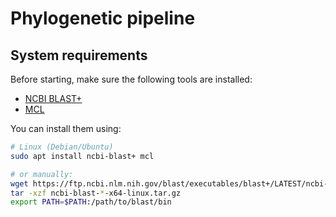 # Phylogenetic pipeline

## System requirements

Before starting, make sure the following tools are installed:
- [NCBI BLAST+](https://ftp.ncbi.nlm.nih.gov/blast/executables/blast+/LATEST/)
- [MCL](https://micans.org/mcl/)

You can install them using:
```bash
# Linux (Debian/Ubuntu)
sudo apt install ncbi-blast+ mcl

# or manually:
wget https://ftp.ncbi.nlm.nih.gov/blast/executables/blast+/LATEST/ncbi-blast-*-x64-linux.tar.gz
tar -xzf ncbi-blast-*-x64-linux.tar.gz
export PATH=$PATH:/path/to/blast/bin
